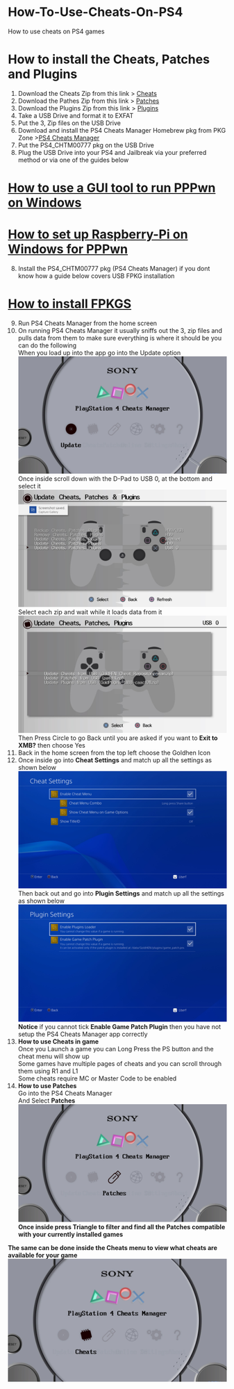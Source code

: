 # How-To-Use-Cheats-On-PS4
How to use cheats on PS4 games    

# How to install the Cheats, Patches and Plugins   
1. Download the Cheats Zip from this link > [Cheats](https://github.com/GoldHEN/GoldHEN_Cheat_Repository/archive/refs/heads/main.zip)        
2. Download the Pathes Zip from this link > [Patches](https://github.com/GoldHEN/GoldHEN_Patch_Repository/raw/gh-pages/patch1.zip)  
3. Download the Plugins Zip from this link > [Plugins](https://github.com/GoldHEN/GoldHEN_Plugins_Repository/releases/download/1.188/GoldPlugins-1.188-caacf011.zip)           
3. Take a USB Drive and format it to EXFAT        
4. Put the 3, Zip files on the USB Drive     
5. Download and install the PS4 Cheats Manager Homebrew pkg from PKG Zone >[PS4 Cheats Manager](https://pkg-zone.com/details/CHTM00777)   
6. Put the PS4_CHTM00777 pkg on the USB Drive    
7. Plug the USB Drive into your PS4 and Jailbreak via your preferred method or via one of the guides below   
# [How to use a GUI tool to run PPPwn on Windows](https://github.com/DrYenyen/PPPwnGo-Guide)    
# [How to set up Raspberry-Pi on Windows for PPPwn](https://github.com/DrYenyen/PPPwn-Setup-Guide-For-Raspberry-Pi)                  
8. Install the  PS4_CHTM00777 pkg (PS4 Cheats Manager)  if you dont know how a guide below covers USB FPKG installation    
# [How to install FPKGS](https://github.com/DrYenyen/How-To-Install-PS4-FPKGS)       
9. Run PS4 Cheats Manager from the home screen   
10. On running PS4 Cheats Manager it usually sniffs out the 3, zip files and pulls data from them to make sure everything is where it should be you can do the following   
When you load up into the app go into the Update option
![-](imgs/3.jpg)        
Once inside scroll down with the D-Pad to USB 0, at the bottom and select it
![-](imgs/4.jpg)     
Select each zip and wait while it loads data from it    
![-](imgs/6.jpg)         
Then Press Circle to go Back until you are asked if you want to **Exit to XMB?** then choose Yes   
11. Back in the home screen  from the top left choose the Goldhen Icon   
12. Once inside go  into **Cheat Settings** and match up all the settings as shown below   
![-](imgs/1.jpg)    
Then back out and go into **Plugin Settings** and match up all the settings as shown below   
![-](imgs/7.jpg)   
**Notice** if you cannot tick **Enable Game Patch Plugin** then you have not setup the PS4 Cheats Manager app correctly      
13. **How to use Cheats in game**      
Once you Launch a game you can Long Press the PS button and the cheat menu will show up   
Some games have multiple pages of cheats and you can scroll through them using R1 and L1    
Some cheats require MC or Master Code to be enabled    
14. **How to use Patches**      
Go into the PS4 Cheats Manager    
And Select **Patches**    
![-](imgs/8.jpg)    
**Once inside press Triangle to filter and find all the Patches compatible with your currently installed games**    
    
	
**The same can be done inside the Cheats menu to view what cheats are available for your game**      
![-](imgs/9.jpg)    